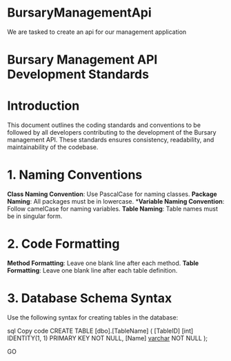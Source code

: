 # BursaryManagementApi
We are tasked to create an api for our management application

# Bursary Management API Development Standards

# Introduction
This document outlines the coding standards and conventions to be followed by all developers contributing to the development of the Bursary management API. These standards ensures consistency, readability, and maintainability of the codebase.

# 1. Naming Conventions
**Class Naming Convention**: Use PascalCase for naming classes.
**Package Naming**: All packages must be in lowercase.
***Variable Naming Convention**: Follow camelCase for naming variables.
**Table Naming**: Table names must be in singular form.

# 2. Code Formatting
**Method Formatting**: Leave one blank line after each method.
**Table Formatting**: Leave one blank line after each table definition.

# 3. Database Schema Syntax
Use the following syntax for creating tables in the database:

sql
Copy code
CREATE TABLE [dbo].[TableName] (
    [TableID] [int] IDENTITY(1, 1) PRIMARY KEY NOT NULL,
    [Name] [varchar](10) NOT NULL
);

GO